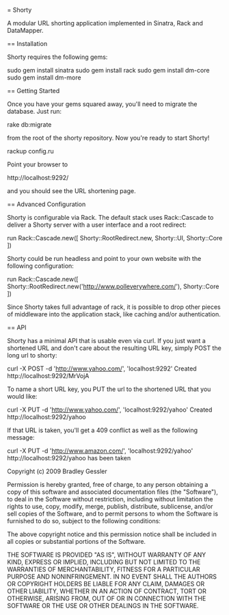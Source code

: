 = Shorty

A modular URL shorting application implemented in Sinatra, Rack 
and DataMapper. 

== Installation

Shorty requires the following gems:

 sudo gem install sinatra
 sudo gem install rack
 sudo gem install dm-core
 sudo gem install dm-more

== Getting Started

Once you have your gems squared away, you'll need to migrate the
database. Just run:

  rake db:migrate
  
from the root of the shorty repository. Now you're ready to start
Shorty!

  rackup config.ru
  
Point your browser to
  
  http://localhost:9292/
  
and you should see the URL shortening page.

== Advanced Configuration

Shorty is configurable via Rack. The default stack uses Rack::Cascade
to deliver a Shorty server with a user interface and a root redirect:

  run Rack::Cascade.new([
    Shorty::RootRedirect.new,
    Shorty::UI,
    Shorty::Core
  ])

Shorty could be run headless and point to your own website with the
following configuration:

  run Rack::Cascade.new([
    Shorty::RootRedirect.new('http://www.polleverywhere.com/'),
    Shorty::Core
  ])

Since Shorty takes full advantage of rack, it is possible to drop
other pieces of middleware into the application stack, like caching
and/or authentication.
  
== API

Shorty has a minimal API that is usable even via curl. If you just 
want a shortened URL and don't care about the resulting URL key, 
simply POST the long url to shorty:

  curl -X POST -d 'http://www.yahoo.com/', 'localhost:9292'
  Created http://localhost:9292/MrVojA
  
To name a short URL key, you PUT the url to the shortened URL that
you would like:
  
  curl -X PUT -d 'http://www.yahoo.com/', 'localhost:9292/yahoo'
  Created http://localhost:9292/yahoo
  
If that URL is taken, you'll get a 409 conflict as well as the following
message:
  
  curl -X PUT -d 'http://www.amazon.com/', 'localhost:9292/yahoo'
  http://localhost:9292/yahoo has been taken

Copyright (c) 2009 Bradley Gessler

Permission is hereby granted, free of charge, to any person
obtaining a copy of this software and associated documentation
files (the "Software"), to deal in the Software without
restriction, including without limitation the rights to use,
copy, modify, merge, publish, distribute, sublicense, and/or sell
copies of the Software, and to permit persons to whom the
Software is furnished to do so, subject to the following
conditions:

The above copyright notice and this permission notice shall be
included in all copies or substantial portions of the Software.

THE SOFTWARE IS PROVIDED "AS IS", WITHOUT WARRANTY OF ANY KIND,
EXPRESS OR IMPLIED, INCLUDING BUT NOT LIMITED TO THE WARRANTIES
OF MERCHANTABILITY, FITNESS FOR A PARTICULAR PURPOSE AND
NONINFRINGEMENT. IN NO EVENT SHALL THE AUTHORS OR COPYRIGHT
HOLDERS BE LIABLE FOR ANY CLAIM, DAMAGES OR OTHER LIABILITY,
WHETHER IN AN ACTION OF CONTRACT, TORT OR OTHERWISE, ARISING
FROM, OUT OF OR IN CONNECTION WITH THE SOFTWARE OR THE USE OR
OTHER DEALINGS IN THE SOFTWARE.